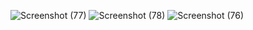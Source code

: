 ![Screenshot (77)](https://github.com/MDRifatkhan333/M7_Live_Test/assets/67112433/205ac43f-baad-43a8-b51c-4a673236c4cd)
![Screenshot (78)](https://github.com/MDRifatkhan333/M7_Live_Test/assets/67112433/3268e04d-2f13-44fa-9f9f-f90e5053db8a)
![Screenshot (76)](https://github.com/MDRifatkhan333/M7_Live_Test/assets/67112433/3b841150-e2cc-4d52-bf3c-b348a5967613)
